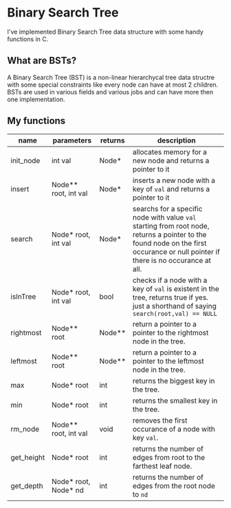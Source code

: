 # Binary Search Tree
I've implemented Binary Search Tree data structure with some handy functions in C.

## What are BSTs?
A Binary Search Tree (BST) is a non-linear hierarchycal tree data structre with some special constraints like every node can have at most 2 children. BSTs are used in various fields and various jobs and can have more then one implementation.

## My functions
| name       | parameters           | returns | description                                                                                                                                                                       |
|------------|----------------------|---------|-----------------------------------------------------------------------------------------------------------------------------------------------------------------------------------|
| init_node  | int val              | Node*   | allocates memory for a new node and returns a pointer to it                                                                                                                        |
| insert     | Node** root, int val | Node*   | inserts a new node with a key of `val` and returns a pointer to it                                                                                                                |
| search     | Node* root, int val  | Node*   | searchs for a specific node with value `val` starting from root node, returns a pointer to the found node on the first occurance or null pointer if there is no occurance at all. |
| isInTree   | Node* root, int val  | bool    | checks if a node with a key of `val` is existent in the tree, returns true if yes. just a shorthand of saying `search(root,val) == NULL`                                          |
| rightmost  | Node** root          | Node**  | return a pointer to a pointer to the rightmost node in the tree.                                                                                                                  |
| leftmost   | Node** root          | Node**  | return a pointer to a pointer to the leftmost node in the tree.                                                                                                                   |
| max        | Node* root           | int     | returns the biggest key in the tree.                                                                                                                                              |
| min        | Node* root           | int     | returns the smallest key in the tree.                                                                                                                                             |
| rm_node    | Node** root, int val | void    | removes the first occurance of a node with key `val`.                                                                                                                             |
| get_height | Node* root           | int     | returns the number of edges from root to the farthest leaf node.                                                                                                                  |
| get_depth  | Node* root, Node* nd | int     | returns the number of edges from the root node to `nd`                                                                                                                            |
